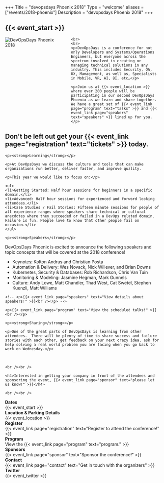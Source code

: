 +++
Title = "devopsdays Phoenix 2018"
Type = "welcome"
aliases = ["/events/2018-phoenix"]
Description = "devopsdays Phoenix 2018"
+++

<h2>{{< event_start >}}</h2>

<div class = "row">
  <div class = "col-md-3">
    <div style="float: left">
      <img alt="DevOpsDays Phoenix 2018" src="/events/2018-phoenix/logo.png" style="max-width: 90%;padding: 0px 20px 20px 0px">
    </div>
  </div>
  <div class = "col-md-9">

    <br>
    <br>
    <p>DevOpsDays is a conference for not only Developers and Systems/Operations Engineers, but everyone across the spectrum involved in creating or managing technical solutions in any industry. This includes Security, QA, UX, Management, as well as, Specialists in Mobile, VR, AI, BI, etc…</p>

    <p>Join us at {{< event_location >}} where over 200 people will be participating in our second DevOpsDays Phoenix as we learn and share together.  We have a great set of {{< event_link page="program" text="talks" >}} and {{< event_link page="speakers" text="speakers" >}} lined up for you. </p>

  <h2>Don't be left out get your {{< event_link page="registration" text="tickets" >}} today.</h2>

    <p><strong>Learning</strong></p>

    <p>At DevOpsDays we discuss the culture and tools that can make organizations run better, deliver faster, and improve quality.

    <p>This year we would like to focus on:</p>

    <ul>
    <li>Getting Started: Half hour sessions for beginners in a specific domain.</li>
    <li>Advanced: Half hour sessions for experienced and forward looking attendees.</li>
    <li>Case Studies / Fail Stories: Fifteen minute sessions for people of all experience ranges where speakers share technical or cultural anecdotes where they succeeded or failed in a DevOps related domain. Failure is fun. People love to know that other people fail on occasion.</li>
    </ul>

    <p><strong>Speakers</strong></p>
<p>DevOpsDays Phoenix is excited to announce the following speakers and topic concepts that will be covered at the 2018 conference! </p>

<ul>
<li>Keynotes: Kolton Andrus and Christian Posta</li>
<li>Automation & Delivery: Wes Novack, Nick Willever, and Brian Downs</li>
<li>Kubernetes, Security & Databases: Rob Richardson, Chris Van Tuin</li>
<li>Monitoring & Modeling: Jasmine Hegman, Mark Gunnels</li>
<li>Culture: Andy Lowe, Matt Chandler, Thad West, Cat Swetel, Stephen Kuenzli, Matt Williams</li>
</ul>


    <!-- <p>{{< event_link page="speakers" text="View details about speakers!" >}}<br /></p> -->

    <p>{{< event_link page="program" text="View the scheduled talks!" >}}<br /></p>

    <p><strong>Sharing</strong></p>

    <p>One of the great parts of DevOpsDays is learning from other attendees.  There will be plenty of time to share success and failure stories with each other, get feedback on your next crazy idea, ask for help solving a real world problem you are facing when you go back to work on Wednesday.</p>
</br>

    <br /><br />

    <h4>Interested in getting your company in front of the attendees and sponsoring the event, {{< event_link page="sponsor" text="please let us know!" >}}</h4>

    <br /><br />



<div class = "row">
  <div class = "col-md-2">
    <strong>Dates</strong>
  </div>
  <div class = "col-md-8">
    {{< event_start >}}
  </div>
</div>

 <div class = "row">
  <div class = "col-md-2">
    <strong>Location & Parking Details  </strong>
  </div>
  <div class = "col-md-8">
    {{< event_location >}}
  </div>
</div>

 <div class = "row">
  <div class = "col-md-2">
    <strong>Register</strong>
  </div>
  <div class = "col-md-8">
    {{< event_link page="registration" text="Register to attend the conference!" >}}
  </div>
</div>
<!--
 <div class = "row">
  <div class = "col-md-2">
    <strong>Propose</strong>
  </div>
  <div class = "col-md-8">
    The <a href="https://www.papercall.io/devopsday-phoenix-2018">CFP</a> for 2018 is closed.
    {{< event_link page="propose" text="2018 CFP" >}}
  </div>
</div>
-->

 <div class = "row">
  <div class = "col-md-2">
    <strong>Program</strong>
  </div>
  <div class = "col-md-8">
    View the {{< event_link page="program" text="program." >}}
  </div>
</div>

<!-- <div class = "row">
  <div class = "col-md-2">
    <strong>Speakers</strong>
  </div>
  <div class = "col-md-8">
    Check out the {{< event_link page="speakers" text="speakers!" >}}
  </div>
</div> -->

<div class = "row">
  <div class = "col-md-2">
    <strong>Sponsors</strong>
  </div>
  <div class = "col-md-8">
    {{< event_link page="sponsor" text="Sponsor the conference!" >}}
  </div>
</div>

<div class = "row">
  <div class = "col-md-2">
    <strong>Contact</strong>
  </div>
  <div class = "col-md-8">
    {{< event_link page="contact" text="Get in touch with the organizers" >}}
  </div>
</div>

<div class = "row">
  <div class = "col-md-2">
    <strong>Twitter</strong>
  </div>
  <div class = "col-md-8">
    {{< event_twitter >}}
  </div>
</div>

<!-- Uncomment if you added your city twitter name -->


